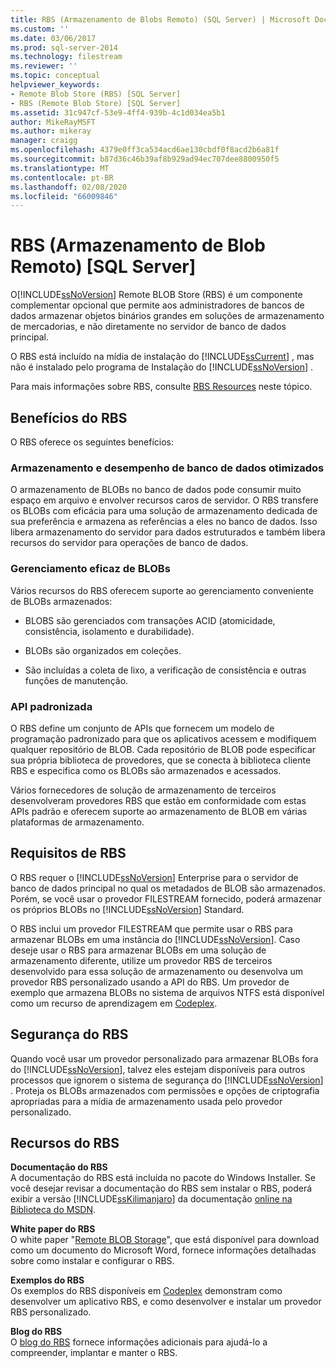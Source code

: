 ```yaml
---
title: RBS (Armazenamento de Blobs Remoto) (SQL Server) | Microsoft Docs
ms.custom: ''
ms.date: 03/06/2017
ms.prod: sql-server-2014
ms.technology: filestream
ms.reviewer: ''
ms.topic: conceptual
helpviewer_keywords:
- Remote Blob Store (RBS) [SQL Server]
- RBS (Remote Blob Store) [SQL Server]
ms.assetid: 31c947cf-53e9-4ff4-939b-4c1d034ea5b1
author: MikeRayMSFT
ms.author: mikeray
manager: craigg
ms.openlocfilehash: 4379e0ff3ca534acd6ae130cbdf0f8acd2b6a81f
ms.sourcegitcommit: b87d36c46b39af8b929ad94ec707dee8800950f5
ms.translationtype: MT
ms.contentlocale: pt-BR
ms.lasthandoff: 02/08/2020
ms.locfileid: "66009846"
---
```

# <a name="remote-blob-store-rbs-sql-server"></a>RBS (Armazenamento de Blob Remoto) [SQL Server]
  O[!INCLUDE[ssNoVersion](../../includes/ssnoversion-md.md)] Remote BLOB Store (RBS) é um componente complementar opcional que permite aos administradores de bancos de dados armazenar objetos binários grandes em soluções de armazenamento de mercadorias, e não diretamente no servidor de banco de dados principal.  
  
 O RBS está incluído na mídia de instalação do [!INCLUDE[ssCurrent](../../includes/sscurrent-md.md)] , mas não é instalado pelo programa de Instalação do [!INCLUDE[ssNoVersion](../../includes/ssnoversion-md.md)] .  
  
 Para mais informações sobre RBS, consulte [RBS Resources](#rbsresources) neste tópico.  
  
## <a name="benefits-of-rbs"></a>Benefícios do RBS  
 O RBS oferece os seguintes benefícios:  
  
### <a name="optimized-database-storage-and-performance"></a>Armazenamento e desempenho de banco de dados otimizados  
 O armazenamento de BLOBs no banco de dados pode consumir muito espaço em arquivo e envolver recursos caros de servidor. O RBS transfere os BLOBs com eficácia para uma solução de armazenamento dedicada de sua preferência e armazena as referências a eles no banco de dados. Isso libera armazenamento do servidor para dados estruturados e também libera recursos do servidor para operações de banco de dados.  
  
### <a name="efficient-management-of-blobs"></a>Gerenciamento eficaz de BLOBs  
 Vários recursos do RBS oferecem suporte ao gerenciamento conveniente de BLOBs armazenados:  
  
-   BLOBS são gerenciados com transações ACID (atomicidade, consistência, isolamento e durabilidade).  
  
-   BLOBs são organizados em coleções.  
  
-   São incluídas a coleta de lixo, a verificação de consistência e outras funções de manutenção.  
  
### <a name="standardized-api"></a>API padronizada  
 O RBS define um conjunto de APIs que fornecem um modelo de programação padronizado para que os aplicativos acessem e modifiquem qualquer repositório de BLOB. Cada repositório de BLOB pode especificar sua própria biblioteca de provedores, que se conecta à biblioteca cliente RBS e especifica como os BLOBs são armazenados e acessados.  
  
 Vários fornecedores de solução de armazenamento de terceiros desenvolveram provedores RBS que estão em conformidade com estas APIs padrão e oferecem suporte ao armazenamento de BLOB em várias plataformas de armazenamento.  
  
## <a name="rbs-requirements"></a>Requisitos de RBS  
 O RBS requer o [!INCLUDE[ssNoVersion](../../includes/ssnoversion-md.md)] Enterprise para o servidor de banco de dados principal no qual os metadados de BLOB são armazenados. Porém, se você usar o provedor FILESTREAM fornecido, poderá armazenar os próprios BLOBs no [!INCLUDE[ssNoVersion](../../includes/ssnoversion-md.md)] Standard.  
  
 O RBS inclui um provedor FILESTREAM que permite usar o RBS para armazenar BLOBs em uma instância do [!INCLUDE[ssNoVersion](../../includes/ssnoversion-md.md)]. Caso deseje usar o RBS para armazenar BLOBs em uma solução de armazenamento diferente, utilize um provedor RBS de terceiros desenvolvido para essa solução de armazenamento ou desenvolva um provedor RBS personalizado usando a API do RBS. Um provedor de exemplo que armazena BLOBs no sistema de arquivos NTFS está disponível como um recurso de aprendizagem em [Codeplex](https://go.microsoft.com/fwlink/?LinkId=210190).  
  
## <a name="rbs-security"></a>Segurança do RBS  
 Quando você usar um provedor personalizado para armazenar BLOBs fora do [!INCLUDE[ssNoVersion](../../includes/ssnoversion-md.md)], talvez eles estejam disponíveis para outros processos que ignorem o sistema de segurança do [!INCLUDE[ssNoVersion](../../includes/ssnoversion-md.md)] . Proteja os BLOBs armazenados com permissões e opções de criptografia apropriadas para a mídia de armazenamento usada pelo provedor personalizado.  
  
##  <a name="rbsresources"></a>Recursos do RBS  
 **Documentação do RBS**  
 A documentação do RBS está incluída no pacote do Windows Installer. Se você desejar revisar a documentação do RBS sem instalar o RBS, poderá exibir a versão [!INCLUDE[ssKilimanjaro](../../includes/sskilimanjaro-md.md)] da documentação [online na Biblioteca do MSDN](https://go.microsoft.com/fwlink/?LinkId=210192).  
  
 **White paper do RBS**  
 O white paper "[Remote BLOB Storage](https://go.microsoft.com/fwlink/?LinkId=210422)", que está disponível para download como um documento do Microsoft Word, fornece informações detalhadas sobre como instalar e configurar o RBS.  
  
 **Exemplos do RBS**  
 Os exemplos do RBS disponíveis em [Codeplex](https://go.microsoft.com/fwlink/?LinkId=210190) demonstram como desenvolver um aplicativo RBS, e como desenvolver e instalar um provedor RBS personalizado.  
  
 **Blog do RBS**  
 O [blog do RBS](https://go.microsoft.com/fwlink/?LinkId=210315) fornece informações adicionais para ajudá-lo a compreender, implantar e manter o RBS.  
  
  
